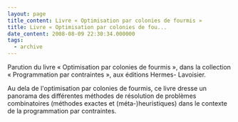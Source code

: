 ```yaml
---
layout: page
title_content: Livre « Optimisation par colonies de fourmis »
title: Livre « Optimisation par colonies de fou...
date_content: 2008-08-09 22:30:34.000000
tags:
  - archive
---
```

Parution du livre « Optimisation par colonies de  fourmis », dans la
collection  « Programmation par contraintes », aux  éditions Hermes-
Lavoisier.



Au dela de l'optimisation par colonies de fourmis, ce livre dresse un panorama
des différentes méthodes de résolution de problèmes combinatoires (méthodes
exactes et (méta-)heuristiques) dans le contexte de la programmation par
contraintes.

